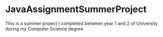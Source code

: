 # JavaAssignmentSummerProject
This is a summer project I completed between year 1 and 2 of University during my Computer Science degree.
